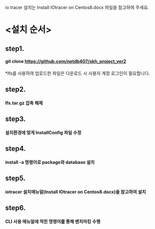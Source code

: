 io tracer 설치는 Install IOtracer on Centos8.docx 파일을 참고하여 주세요.

# <설치 순서>


## step1. 
#### git clone https://github.com/netdb407/skh_project_ver2  
*lfs를 사용하여 업로드한 파일은 다운로드 시 사용자 계정 로그인이 필요합니다.


## step2.
#### lfs.tar.gz 압축 해제

## step3.
#### 설치환경에 맞게 InstallConfig 파일 수정

## step4.
#### install -a 명령어로 package와 database 설치

## step5.
#### iotracer 설치매뉴얼(Install IOtracer on Centos8.docx)을 참고하여 설치

## step6.
#### CLI 사용 매뉴얼에 적힌 명령어를 통해 벤치마킹 수행
